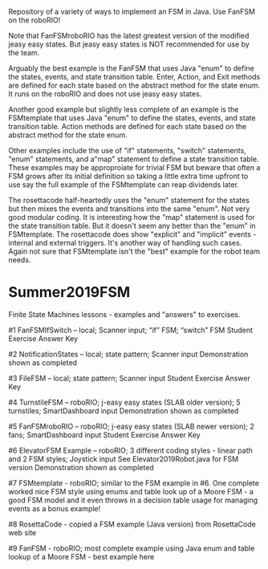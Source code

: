 Repository of a variety of ways to implement an FSM in Java.
Use FanFSM on the roboRIO!

Note that FanFSMroboRIO has the latest greatest version of the modified jeasy easy states.
But jeasy easy states is NOT recommended for use by the team.

Arguably the best example is the FanFSM that uses Java "enum" to define the states, events, and state transition table.
Enter, Action, and Exit methods are defined for each state based on the abstract method for the state enum.
It runs on the roboRIO and does not use jeasy easy states.

Another good example but slightly less complete of an example is the FSMtemplate that uses Java "enum" to define the states, events, and state transition table.
Action methods are defined for each state based on the abstract method for the state enum.

Other examples include the use of "if" statements, "switch" statements, "enum" statements, and a"map" statement to define a state
transition table.  These examples may be approproiate for trivial FSM but beware that often a FSM grows after its initial definition
so taking a little extra time upfront to use say the full example of the FSMtemplate can reap dividends later.

The rosettacode half-heartedly uses the "enum" statement for the states but then mixes the events and transitions into
the same "enum".  Not very good modular coding.  It is interesting how the "map" statement is used for the state
transition table.  But it doesn't seem any better than the "enum" in FSMtemplate.  The rosettacode does show "explicit" and
"implicit" events - internal and external triggers.  It's another way of handling such cases.  Again not sure that
FSMtemplate isn't the "best" example for the robot team needs.

# Summer2019FSM

Finite State Machines lessons - examples and "answers" to exercises.

#1 FanFSMIfSwitch – local; Scanner input; “if” FSM; “switch” FSM
Student Exercise Answer Key

#2 NotificationStates – local; state pattern; Scanner input
Demonstration shown as completed

#3 FileFSM – local; state pattern; Scanner input
Student Exercise Answer Key

#4 TurnstileFSM – roboRIO; j-easy easy states (SLAB older version); 5 turnstiles; SmartDashboard input
Demonstration shown as completed

#5 FanFSMroboRIO – roboRIO; j-easy easy states (SLAB newer version); 2 fans; SmartDashboard input
Student Exercise Answer Key

#6 ElevatorFSM Example – roboRIO; 3 different coding styles - linear path and 2 FSM styles; Joystick input
See Elevator2019Robot.java for FSM version
Demonstration shown as completed

#7 FSMtemplate - roboRIO; similar to the FSM example in #6.  One complete worked nice FSM style using enums and table look up
of a Moore FSM - a good FSM model and it even throws in a decision table usage for managing events as a bonus example!

#8 RosettaCode - copied a FSM example (Java version) from RosettaCode web site

#9 FanFSM - roboRIO; most complete example using Java enum and table lookup of a Moore FSM - best example here
